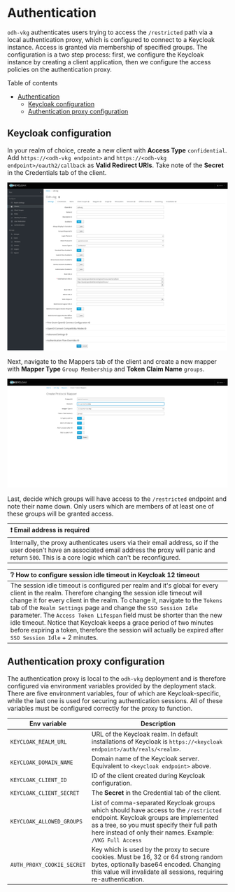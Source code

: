 # Authentication

`odh-vkg` authenticates users trying to access the `/restricted` path via a local authentication proxy, which is configured to connect to a Keycloak instance. Access is granted via membership of specified groups. The configuration is a two step process: first, we configure the Keycloak instance by creating a client application, then we configure the access policies on the authentication proxy.

Table of contents

-   [Authentication](#authentication)
    -   [Keycloak configuration](#keycloak-configuration)
    -   [Authentication proxy configuration](#authentication-proxy-configuration)

## Keycloak configuration

In your realm of choice, create a new client with **Access Type** `confidential`. Add `https://<odh-vkg endpoint>` and `https://<odh-vkg endpoint>/oauth2/callback` as **Valid Redirect URIs**. Take note of the **Secret** in the Credentials tab of the client.

![Keycloak client configuration](images/client-configuration.png)

Next, navigate to the Mappers tab of the client and create a new mapper with **Mapper Type** `Group Membership` and **Token Claim Name** `groups`.

![Keycloak client mapper configuration](images/client-mapper-configuration.png)

Last, decide which groups will have access to the `/restricted` endpoint and note their name down. Only users which are members of at least one of these groups will be granted access.

| :exclamation: Email address is required                                                                                                                                                                             |
| :------------------------------------------------------------------------------------------------------------------------------------------------------------------------------------------------------------------ |
| Internally, the proxy authenticates users via their email address, so if the user doesn't have an associated email address the proxy will panic and return `500`. This is a core logic which can't be reconfigured. |

| :grey_question: How to configure session idle timeout in Keycloak 12 timeout                                                                                                                                                                                                                                                                                                                                                                                                                                                                                       |
| :----------------------------------------------------------------------------------------------------------------------------------------------------------------------------------------------------------------------------------------------------------------------------------------------------------------------------------------------------------------------------------------------------------------------------------------------------------------------------------------------------------------------------------------------------------------- |
| The session idle timeout is configured per realm and it's global for every client in the realm. Therefore changing the session idle timeout will change it for every client in the realm. To change it, navigate to the `Tokens` tab of the `Realm Settings` page and change the `SSO Session Idle` parameter. The `Access Token Lifespan` field must be shorter than the new idle timeout. Notice that Keycloak keeps a grace period of two minutes before expiring a token, therefore the session will actually be expired after `SSO Session Idle` + 2 minutes. |

## Authentication proxy configuration

The authentication proxy is local to the `odh-vkg` deployment and is therefore configured via environment variables provided by the deployment stack. There are five environment variables, four of which are Keycloak-specific, while the last one is used for securing authentication sessions. All of these variables must be configured correctly for the proxy to function.

| Env variable               | Description                                                                                                                                                                                                                                  |
| -------------------------- | -------------------------------------------------------------------------------------------------------------------------------------------------------------------------------------------------------------------------------------------- |
| `KEYCLOAK_REALM_URL`       | URL of the Keycloak realm. In default installations of Keycloak is `https://<keycloak endpoint>/auth/reals/<realm>`.                                                                                                                         |
| `KEYCLOAK_DOMAIN_NAME`     | Domain name of the Keycloak server. Equivalent to `<keycloak endpoint>` above.                                                                                                                                                               |
| `KEYCLOAK_CLIENT_ID`       | ID of the client created during Keycloak configuration.                                                                                                                                                                                      |
| `KEYCLOAK_CLIENT_SECRET`   | The **Secret** in the Credential tab of the client.                                                                                                                                                                                          |
| `KEYCLOAK_ALLOWED_GROUPS`  | List of comma-separated Keycloak groups which should have access to the `/restricted` endpoint. Keycloak groups are implemented as a tree, so you must specify their full path here instead of only their names. Example: `/VKG Full Access` |
| `AUTH_PROXY_COOKIE_SECRET` | Key which is used by the proxy to secure cookies. Must be 16, 32 or 64 strong random bytes, optionally base64 encoded. Changing this value will invalidate all sessions, requiring re-authentication.                                        |
